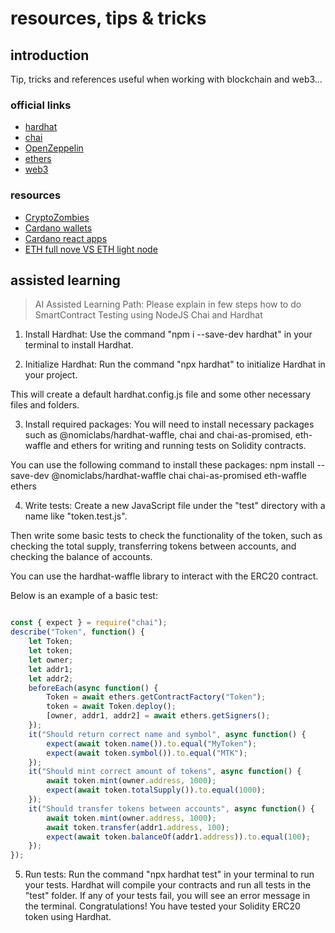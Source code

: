 # resources, tips & tricks

## introduction

Tip, tricks and references useful when working with blockchain and web3...

### official links

- [hardhat](https://hardhat.org/)
- [chai](https://www.chaijs.com/)
- [OpenZeppelin](https://www.openzeppelin.com/)
- [ethers](https://docs.ethers.io/)
- [web3](https://web3js.readthedocs.io/)

### resources

- [CryptoZombies](https://cryptozombies.io/)
- [Cardano wallets](https://developers.cardano.org/docs/get-started/cardano-wallet-js)
- [Cardano react apps](https://developers.cardano.org/docs/get-started/cardano-serialization-lib/create-react-app/)
- [ETH full nove VS ETH light node](https://www.quicknode.com/guides/infrastructure/ethereum-full-node-vs-archive-node)


## assisted learning

> AI Assisted Learning Path:
> Please explain in few steps how to do SmartContract Testing using NodeJS Chai and Hardhat

1. Install Hardhat: Use the command "npm i --save-dev hardhat" in your terminal to install Hardhat.

2. Initialize Hardhat: Run the command "npx hardhat" to initialize Hardhat in your project.

This will create a default hardhat.config.js file and some other necessary files and folders.

3. Install required packages: You will need to install necessary packages such as @nomiclabs/hardhat-waffle, chai and chai-as-promised, eth-waffle and ethers for writing and running tests on Solidity contracts.

You can use the following command to install these packages:
npm install --save-dev @nomiclabs/hardhat-waffle chai chai-as-promised eth-waffle ethers

4. Write tests: Create a new JavaScript file under the "test" directory with a name like "token.test.js".

Then write some basic tests to check the functionality of the token, such as checking the total supply, transferring tokens between accounts, and checking the balance of accounts.

You can use the hardhat-waffle library to interact with the ERC20 contract.

Below is an example of a basic test:

```javascript

const { expect } = require("chai");
describe("Token", function() {
    let Token;
    let token;
    let owner;
    let addr1;
    let addr2;
    beforeEach(async function() {
        Token = await ethers.getContractFactory("Token");
        token = await Token.deploy();
        [owner, addr1, addr2] = await ethers.getSigners();
    });
    it("Should return correct name and symbol", async function() {
        expect(await token.name()).to.equal("MyToken");
        expect(await token.symbol()).to.equal("MTK");
    });
    it("Should mint correct amount of tokens", async function() {
        await token.mint(owner.address, 1000);
        expect(await token.totalSupply()).to.equal(1000);
    });
    it("Should transfer tokens between accounts", async function() {
        await token.mint(owner.address, 1000);
        await token.transfer(addr1.address, 100);
        expect(await token.balanceOf(addr1.address)).to.equal(100);
    });
});
```
5. Run tests: Run the command "npx hardhat test" in your terminal to run your tests.
Hardhat will compile your contracts and run all tests in the "test" folder.
If any of your tests fail, you will see an error message in the terminal.
Congratulations!
You have tested your Solidity ERC20 token using Hardhat.